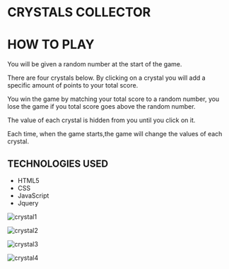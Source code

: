 <h1> CRYSTALS COLLECTOR </h1>

<h1> HOW TO PLAY </h1>

<p>You will be given a random number at the start of the game.

There are four crystals below. By clicking on a crystal you will add a specific amount of points to your total score.

You win the game by matching your total score to a random number, you lose the game if you total score goes above the random number.

The value of each crystal is hidden from you until you click on it.

Each time, when the game starts,the game will change the values of each crystal. </p>

<h2> TECHNOLOGIES USED </h2>

<ul>
  <li>HTML5</li> 
  <li>CSS</li> 
  <li>JavaScript</li>
  <li>Jquery</li>
</ul>


![crystal1](https://user-images.githubusercontent.com/19352823/31145289-579d4ba0-a851-11e7-8af2-bd780aea154d.jpg)

![crystal2](https://user-images.githubusercontent.com/19352823/31145310-6586dd6c-a851-11e7-804e-d2ce23c0a55a.jpg)

![crystal3](https://user-images.githubusercontent.com/19352823/31145322-6aa8578a-a851-11e7-8044-109f3603ffbb.jpg)

![crystal4](https://user-images.githubusercontent.com/19352823/31145328-7118904e-a851-11e7-950e-6db5b944e7d6.jpg)

